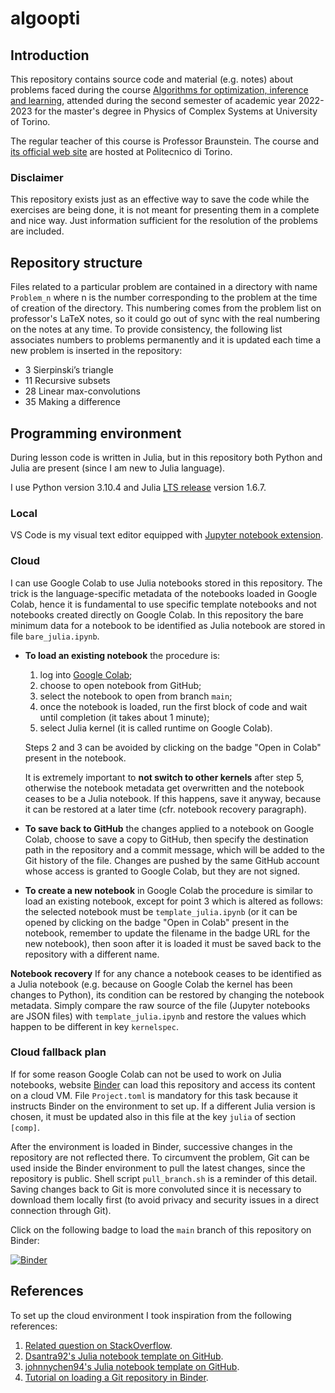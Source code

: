 # algoopti
## Introduction
This repository contains source code and material (e.g. notes) about problems faced during the course [Algorithms for optimization, inference and learning](https://fisica-sc.campusnet.unito.it/do/corsi.pl/Show?_id=a763), attended during the second semester of academic year 2022-2023 for the master's degree in Physics of Complex Systems at University of Torino.

The regular teacher of this course is Professor Braunstein. The course and [its official web site](https://didattica.polito.it/pls/portal30/gap.pkg_guide.viewGap?p_cod_ins=01SPOPF&p_a_acc=2223&p_header=S&p_lang=EN) are hosted at Politecnico di Torino.

### Disclaimer
This repository exists just as an effective way to save the code while the exercises are being done, it is not meant for presenting them in a complete and nice way. Just information sufficient for the resolution of the problems are included.

## Repository structure
Files related to a particular problem are contained in a directory with name `Problem_n` where n is the number corresponding to the problem at the time of creation of the directory. This numbering comes from the problem list on professor's LaTeX notes, so it could go out of sync with the real numbering on the notes at any time. To provide consistency, the following list associates numbers to problems permanently and it is updated each time a new problem is inserted in the repository:

- 3 Sierpinski’s triangle
- 11 Recursive subsets
- 28 Linear max-convolutions
- 35 Making a difference

## Programming environment
During lesson code is written in Julia, but in this repository both Python and Julia are present (since I am new to Julia language).

I use Python version 3.10.4 and Julia [LTS release](https://julialang.org/downloads/#long_term_support_release) version 1.6.7.

### Local 
VS Code is my visual text editor equipped with [Jupyter notebook extension](https://marketplace.visualstudio.com/items?itemName=ms-toolsai.jupyter).

### Cloud
I can use Google Colab to use Julia notebooks stored in this repository. The trick is the language-specific metadata of the notebooks loaded in Google Colab, hence it is fundamental to use specific template notebooks and not notebooks created directly on Google Colab. In this repository the bare minimum data for a notebook to be identified as Julia notebook are stored in file `bare_julia.ipynb`.

- __To load an existing notebook__ the procedure is:

    1. log into [Google Colab](https://colab.research.google.com/);
    2. choose to open notebook from GitHub;
    3. select the notebook to open from branch `main`;
    4. once the notebook is loaded, run the first block of code and wait until completion (it takes about 1 minute);
    5. select Julia kernel (it is called runtime on Google Colab).

    Steps 2 and 3 can be avoided by clicking on the badge "Open in Colab" present in the notebook.
    
    It is extremely important to __not switch to other kernels__ after step 5, otherwise the notebook metadata get overwritten and the notebook ceases to be a Julia notebook. If this happens, save it anyway, because it can be restored at a later time (cfr. notebook recovery paragraph).

- __To save back to GitHub__ the changes applied to a notebook on Google Colab, choose to save a copy to GitHub, then specify the destination path in the repository and a commit message, which will be added to the Git history of the file. Changes are pushed by the same GitHub account whose access is granted to Google Colab, but they are not signed.

- __To create a new notebook__ in Google Colab the procedure is similar to load an existing notebook, except for point 3 which is altered as follows: the selected notebook must be `template_julia.ipynb` (or it can be opened by clicking on the badge "Open in Colab" present in the notebook, remember to update the filename in the badge URL for the new notebook), then soon after it is loaded it must be saved back to the repository with a different name.

__Notebook recovery__
If for any chance a notebook ceases to be identified as a Julia notebook (e.g. because on Google Colab the kernel has been changes to Python), its condition can be restored by changing the notebook metadata. Simply compare the raw source of the file (Jupyter notebooks are JSON files) with `template_julia.ipynb` and restore the values which happen to be different in key `kernelspec`.

### Cloud fallback plan
If for some reason Google Colab can not be used to work on Julia notebooks, website [Binder](https://mybinder.org/) can load this repository and access its content on a cloud VM. File `Project.toml` is mandatory for this task because it instructs Binder on the environment to set up. If a different Julia version is chosen, it must be updated also in this file at the key `julia` of section `[comp]`.

After the environment is loaded in Binder, successive changes in the repository are not reflected there. To circumvent the problem, Git can be used inside the Binder environment to pull the latest changes, since the repository is public. Shell script `pull_branch.sh` is a reminder of this detail.
Saving changes back to Git is more convoluted since it is necessary to download them locally first (to avoid privacy and security issues in a direct connection through Git).

Click on the following badge to load the `main` branch of this repository on Binder:

[![Binder](https://mybinder.org/badge_logo.svg)](https://mybinder.org/v2/gh/mirasac/algoopti.git/main)

## References
To set up the cloud environment I took inspiration from the following references:

1. [Related question on StackOverflow](https://stackoverflow.com/questions/58270424/julia-in-google-colab).
2. [Dsantra92's Julia notebook template on GitHub](https://github.com/Dsantra92/Julia-on-Colab).
3. [johnnychen94's Julia notebook template on GitHub](https://github.com/johnnychen94/colab-julia-bootstrap).
4. [Tutorial on loading a Git repository in Binder](https://the-turing-way.netlify.app/communication/binder/zero-to-binder.html).
